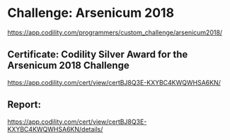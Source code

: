 ﻿# Challenge: Arsenicum 2018
https://app.codility.com/programmers/custom_challenge/arsenicum2018/

## Certificate: Codility Silver Award for the Arsenicum 2018 Challenge
https://app.codility.com/cert/view/certBJ8Q3E-KXYBC4KWQWHSA6KN/

## Report:
https://app.codility.com/cert/view/certBJ8Q3E-KXYBC4KWQWHSA6KN/details/